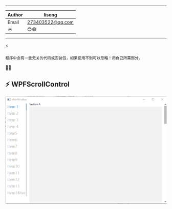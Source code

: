****

|Author|lisong|
|---|---
|Email|273403522@qq.com
|:sunny:|:blush::smile:

****

:zap:
```
程序中会有一些无关的代码或安装包，如果使用不到可以忽略！用自己所需部分。
```

:muscle::muscle:

:zap: WPFScrollControl
------
![](https://github.com/lison999/WPFScroll/blob/main/ScrollControl.gif) 



